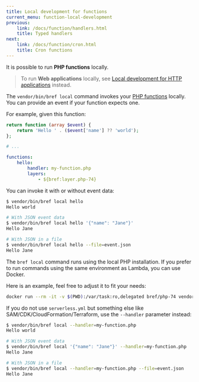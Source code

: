 ```yaml
---
title: Local development for functions
current_menu: function-local-development
previous:
    link: /docs/function/handlers.html
    title: Typed handlers
next:
    link: /docs/function/cron.html
    title: Cron functions
---
```


It is possible to run **PHP functions** locally.

> To run **Web applications** locally, see [Local development for HTTP applications](/docs/web-hosting/local-development.md) instead.

The `vendor/bin/bref local` command invokes your [PHP functions](/docs/runtimes/function.md) locally. You can provide an event if your function expects one.

For example, given this function:

```php
return function (array $event) {
    return 'Hello ' . ($event['name'] ?? 'world');
};
```

```yaml
# ...

functions:
    hello:
        handler: my-function.php
        layers:
            - ${bref:layer.php-74}
```

You can invoke it with or without event data:

```bash
$ vendor/bin/bref local hello
Hello world

# With JSON event data
$ vendor/bin/bref local hello '{"name": "Jane"}'
Hello Jane

# With JSON in a file
$ vendor/bin/bref local hello --file=event.json
Hello Jane
```

The `bref local` command runs using the local PHP installation. If you prefer to run commands using the same environment as Lambda, you can use Docker.

Here is an example, feel free to adjust it to fit your needs:

```bash
docker run --rm -it -v $(PWD):/var/task:ro,delegated bref/php-74 vendor/bin/bref local hello
```

If you do not use `serverless.yml` but something else like SAM/CDK/CloudFormation/Terraform, use the `--handler` parameter instead:

```bash
$ vendor/bin/bref local --handler=my-function.php
Hello world

# With JSON event data
$ vendor/bin/bref local '{"name": "Jane"}' --handler=my-function.php
Hello Jane

# With JSON in a file
$ vendor/bin/bref local --handler=my-function.php --file=event.json
Hello Jane
```
